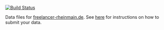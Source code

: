 [![Build Status](https://secure.travis-ci.org/fbrandel/freelancer-rhein-main-data.png?branch=master)](https://travis-ci.org/fbrandel/freelancer-rhein-main-data)

Data files for [freelancer-rheinmain.de](http://freelancer-rheinmain.de/). See [here](http://freelancer-rheinmain.de/dabeisein) for instructions on how to submit your data.
